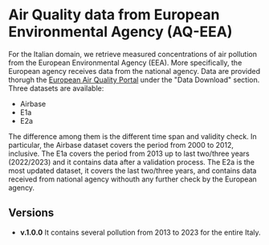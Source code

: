 # Air Quality data from European Environmental Agency (AQ-EEA)

For the Italian domain, we retrieve measured concentrations of air pollution from the European Environmental Agency (EEA). More specifically, the European agency receives data from the national agency. Data are provided thorugh the [European Air Quality Portal](https://aqportal.discomap.eea.europa.eu/) under the "Data Download" section. Three datasets are available: 
- Airbase
- E1a
- E2a

The difference among them is the different time span and validity check. In particular, the Airbase dataset covers the period from 2000 to 2012, inclusive. The E1a covers the period from 2013 up to last two/three years (2022/2023) and it contains data after a validation process. The E2a is the most updated dataset, it covers the last two/three years, and contains data received from national agency withouth any further check by the European agency.

## Versions

- **v.1.0.0** It contains several pollution from 2013 to 2023 for the entire Italy.

